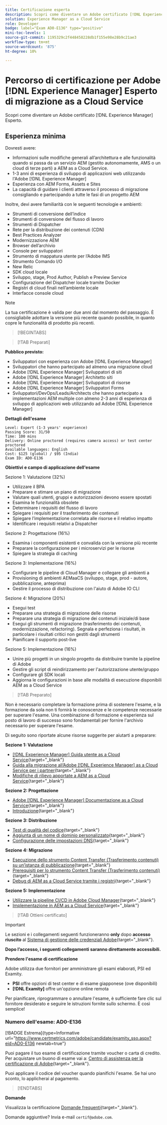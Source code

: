 ```yaml
---
title: Certificazione esperta
description: Scopri come diventare un Adobe certificato [!DNL Experience Manager] esperto.
solution: Experience Manager as a Cloud Service
role: Developer
badge: label="Exam AD0-E136" type="positivo"
mini-toc-levels: 1
source-git-commit: 1195329c2f448458228db1f155e98e28b9c21ae3
workflow-type: tm+mt
source-wordcount: '875'
ht-degree: 10%

---
```


# Percorso di certificazione per Adobe [!DNL Experience Manager] Esperto di migrazione as a Cloud Service

Scopri come diventare un Adobe certificato [!DNL Experience Manager] Esperto.

## Esperienza minima

Dovresti avere:

* Informazioni sulle modifiche generali all’architettura e alle funzionalità quando si passa da un servizio AEM (gestito autonomamente, AMS o un cloud di terze parti) a AEM as a Cloud Service.
* 1-3 anni di esperienza di sviluppo di applicazioni web utilizzando l&#39;Adobe [!DNL Experience Manager]
* Esperienza con AEM Forms, Assets e Sites
* La capacità di guidare i clienti attraverso il processo di migrazione consigliando e partecipando a tutte le fasi di un progetto AEM

Inoltre, devi avere familiarità con le seguenti tecnologie e ambienti:

* Strumenti di conversione dell’indice
* Strumenti di conversione del flusso di lavoro
* Strumenti di Dispatcher
* Rete per la distribuzione dei contenuti (CDN)
* Best Practices Analyzer
* Modernizzazione AEM
* Browser dell’archivio
* Console per sviluppatori
* Strumento di mappatura utente per l’Adobe IMS
* Strumento Comando I/O
* New Relic
* SDK cloud locale
* Sviluppo, stage, Prod Author, Publish e Preview Service
* Configurazione del Dispatcher locale tramite Docker
* Registri di cloud finali nell’ambiente locale
* Interfacce console cloud

>[!NOTE]
>
>La tua certificazione è valida per due anni dal momento del passaggio. È consigliabile adottare la versione più recente quando possibile, in quanto copre le funzionalità di prodotto più recenti.

>[!BEGINTABS]

>[!TAB Preparati]

**Pubblico previsto:**

* Sviluppatori con esperienza con Adobe [!DNL Experience Manager]
* Sviluppatori che hanno partecipato ad almeno una migrazione cloud
* Adobe [!DNL Experience Manager] Sviluppatori di siti
* Adobe [!DNL Experience Manager] Architetto siti
* Adobe [!DNL Experience Manager] Sviluppatori di risorse
* Adobe [!DNL Experience Manager] Sviluppatori Forms
* Sviluppatori/DevOps/Leads/Architects che hanno partecipato a implementazioni AEM multiple con almeno 2-3 anni di esperienza di sviluppo di applicazioni web utilizzando ad Adobe [!DNL Experience Manager]

**Dettagli dell&#39;esame**

```
Level: Expert (1-3 years' experience)
Passing Score: 31/50
Time: 100 mins
Delivery: Online proctored (requires camera access) or test center proctored
Available languages: English
Cost: $125 (global) / $95 (India)
Exam ID: AD0-E136
```

**Obiettivi e campo di applicazione dell&#39;esame**

Sezione 1: Valutazione (32%)

* Utilizzare il BPA
* Preparare e stimare un piano di migrazione
* Valutare quali utenti, gruppi e autorizzazioni devono essere spostati
* Esamina le funzionalità obsolete
* Determinare i requisiti del flusso di lavoro
* Spiegare i requisiti per il trasferimento dei contenuti
* Spiegare l’implementazione correlata alle risorse e il relativo impatto
* Identificare i requisiti relativi a Dispatcher

Sezione 2: Progettazione (16%)

* Esamina i componenti esistenti e convalida con la versione più recente
* Preparare la configurazione per i microservizi per le risorse
* Spiegare la strategia di caching

Sezione 3: Implementazione (16%)

* Configurare le pipeline di Cloud Manager e collegare gli ambienti a
* Provisioning di ambienti AEMaaCS (sviluppo, stage, prod - autore, pubblicazione, anteprima)
* Gestire il processo di distribuzione con l&#39;aiuto di Adobe IO CLI

Sezione 4: Migrazione (20%)

* Esegui test
* Preparare una strategia di migrazione delle risorse
* Preparare una strategia di migrazione dei contenuti iniziale/di base
* Esegui gli strumenti di migrazione (trasferimento dei contenuti, modernizzazione, refactoring). Segnala e perfeziona i risultati, in particolare i risultati critici non gestiti dagli strumenti
* Pianificare il supporto post-live

Sezione 5: Implementazione (16%)

* Unire più progetti in un singolo progetto da distribuire tramite la pipeline di Adobe
* Gestire gli script di reindirizzamento per l&#39;autorizzazione utente/gruppo
* Configurare gli SDK locali
* Aggiorna le configurazioni in base alle modalità di esecuzione disponibili AEM as a Cloud Service

>[!TAB Preparato]

Non è necessario completare la formazione prima di sostenere l&#39;esame, e la formazione da sola non ti fornirà le conoscenze e le competenze necessarie per superare l&#39;esame. Una combinazione di formazione e esperienza sul posto di lavoro di successo sono fondamentali per fornire l&#39;archivio necessario per superare l&#39;esame.

Di seguito sono riportate alcune risorse suggerite per aiutarti a preparare:

**Sezione 1: Valutazione**


* [[!DNL Experience Manager] Guida utente as a Cloud Service](https://experienceleague.adobe.com/docs/experience-manager-cloud-service/content/home.html?lang=it){target="_blank"}
* [Guida alla migrazione all’Adobe [!DNL Experience Manager] as a Cloud Service per i partner](https://experienceleague.adobe.com/docs/experience-manager-cloud-service/content/migration-journey/getting-started-partners.html?lang=en){target="_blank"}
* [ Modifiche di rilievo apportate a AEM as a Cloud Service](https://experienceleague.adobe.com/docs/experience-manager-cloud-service/content/release-notes/aem-cloud-changes.html?lang=it){target="_blank"}

**Sezione 2: Progettazione**

* [Adobe [!DNL Experience Manager] Documentazione as a Cloud Service](https://experienceleague.adobe.com/docs/experience-manager-cloud-service.html?lang=it){target="_blank"}
* [Introduzione](https://experienceleague.adobe.com/docs/experience-manager-cloud-service/content/implementing/content-delivery/caching.html?lang=it){target="_blank"}

**Sezione 3: Distribuzione**

* [Test di qualità del codice](https://experienceleague.adobe.com/docs/experience-manager-cloud-service/content/implementing/using-cloud-manager/test-results/code-quality-testing.html?lang=it){target="_blank"}
* [Aggiunta di un nome di dominio personalizzato](https://experienceleague.adobe.com/docs/experience-manager-cloud-service/content/implementing/using-cloud-manager/custom-domain-names/add-custom-domain-name.html?lang=en){target="_blank"}
* [Configurazione delle impostazioni DNS](https://experienceleague.adobe.com/docs/experience-manager-cloud-service/content/implementing/using-cloud-manager/custom-domain-names/configure-dns-settings.html?lang=en){target="_blank"}

**Sezione 4: Migrazione**

* [Esecuzione dello strumento Content Transfer (Trasferimento contenuti) su un’istanza di pubblicazione](https://experienceleague.adobe.com/docs/experience-manager-cloud-service/content/migration-journey/cloud-migration/content-transfer-tool/running-content-transfer-tool-publish-instance.html?lang=en){target="_blank"}
* [Prerequisiti per lo strumento Content Transfer (Trasferimento contenuti)](https://experienceleague.adobe.com/docs/experience-manager-cloud-service/content/migration-journey/cloud-migration/content-transfer-tool/prerequisites-content-transfer-tool.html?lang=en){target="_blank"}
* [Debug di AEM as a Cloud Service tramite i registri](https://experienceleague.adobe.com/docs/experience-manager-learn/cloud-service/debugging/debugging-aem-as-a-cloud-service/logs.html?lang=en){target="_blank"}

**Sezione 5: Implementazione**

* [Utilizzare la pipeline CI/CD in Adobe Cloud Manager](https://experienceleague.adobe.com/docs/experience-manager-learn/foundation/cloud-manager/use-the-cicd-pipeline-in-cloud-manager-for-aem.html?lang=en){target="_blank"}
* [Implementazione in AEM as a Cloud Service](https://experienceleague.adobe.com/docs/experience-manager-cloud-service/content/implementing/deploying/overview.html?lang=en){target="_blank"}

>[!TAB Ottieni certificato]

>[!IMPORTANT]
>
>Le sezioni e i collegamenti seguenti funzioneranno **only**  dopo **accesso riuscito** al [Sistema di gestione delle credenziali Adobe](http://www.certmetrics.com/adobe){target="_blank"}.


**Dopo l’accesso, i seguenti collegamenti saranno direttamente accessibili.**

**Prendere l&#39;esame di certificazione**

Adobe utilizza due fornitori per amministrare gli esami elaborati, PSI ed Examity.

* **PSI** offre opzioni di test center e di esame giapponese (ove disponibili)
* **[!DNL Examity]** offre un&#39;opzione online remota

Per pianificare, riprogrammare o annullare l&#39;esame, è sufficiente fare clic sul fornitore desiderato e seguire le istruzioni fornite sullo schermo. È così semplice!

### Numero dell&#39;esame: AD0-E136

[!BADGE Estrema]{type=Informative url="https://www.certmetrics.com/adobe/candidate/examity_sso.aspx?eid=AD0-E136 newtab=true"}

Puoi pagare il tuo esame di certificazione tramite voucher o carta di credito. Per acquistare un buono di esame vai a: [Centro di assistenza per la certificazione di Adobe](https://market.xvoucher.com/adobe/global){target="_blank"}.

Puoi applicare il codice del voucher quando pianifichi l&#39;esame. Se hai uno sconto, lo applicherai al pagamento.

>[!ENDTABS]

**Domande**

Visualizza la certificazione [Domande frequenti](https://experienceleague.adobe.com/docs/certification/certification/faq.html?lang=en){target="_blank"}.

Domande aggiuntive? Invia e-mail `certif@adobe.com`.

